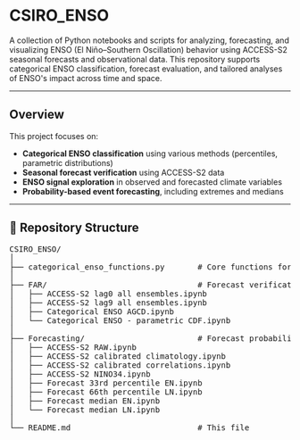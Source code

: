 # CSIRO_ENSO

A collection of Python notebooks and scripts for analyzing, forecasting, and visualizing ENSO (El Niño–Southern Oscillation) behavior using ACCESS-S2 seasonal forecasts and observational data. This repository supports categorical ENSO classification, forecast evaluation, and tailored analyses of ENSO's impact across time and space.

---

## Overview

This project focuses on:

- **Categorical ENSO classification** using various methods (percentiles, parametric distributions)
- **Seasonal forecast verification** using ACCESS-S2 data
- **ENSO signal exploration** in observed and forecasted climate variables
- **Probability-based event forecasting**, including extremes and medians

---

## 📁 Repository Structure

<pre>
CSIRO_ENSO/
│
├── categorical_enso_functions.py       # Core functions for categorical ENSO classification
│
├── FAR/                                # Forecast verification and signal analysis
│   ├── ACCESS-S2 lag0 all ensembles.ipynb
│   ├── ACCESS-S2 lag9 all ensembles.ipynb
│   ├── Categorical ENSO AGCD.ipynb
│   └── Categorical ENSO - parametric CDF.ipynb
│
├── Forecasting/                        # Forecast probability analysis using thresholds
│   ├── ACCESS-S2 RAW.ipynb
│   ├── ACCESS-S2 calibrated climatology.ipynb
│   ├── ACCESS-S2 calibrated correlations.ipynb
│   ├── ACCESS-S2 NINO34.ipynb
│   ├── Forecast 33rd percentile EN.ipynb
│   ├── Forecast 66th percentile LN.ipynb
│   ├── Forecast median EN.ipynb
│   └── Forecast median LN.ipynb
│
└── README.md                           # This file
</pre>


